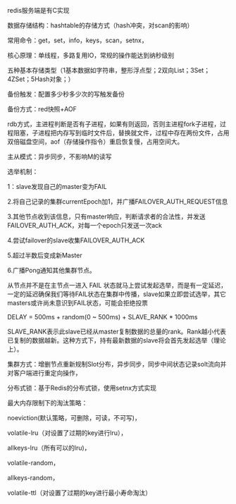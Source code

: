 redis服务端是有C实现



数据存储结构：hashtable的存储方式（hash冲突，对scan的影响）

常用命令：get，set，info，keys，scan，setnx，

核心原理：单线程，多路复用IO，常规的操作能达到纳秒级别

五种基本存储类型（1基本数据如字符串，整形浮点型；2双向List；3Set；4ZSet；5Hash对象；）

备份触发：配置多少秒多少次的写触发备份

备份方式：red快照+AOF

rdb方式，主进程判断是否有子进程，如果有则返回，否则主进程fork子进程，过程阻塞，子进程把内存写到临时文件后，替换就文件，过程中存在两份文件，占用双倍磁盘空间，aof（存储操作指令）重启恢复慢，占用空间大。

主从模式：异步同步，不影响M的读写

选举机制：

1：slave发现自己的master变为FAIL

2.将自己记录的集群currentEpoch加1，并广播FAILOVER\_AUTH\_REQUEST信息

3.其他节点收到该信息，只有master响应，判断请求者的合法性，并发送FAILOVER\_AUTH\_ACK，对每一个epoch只发送一次ack

4.尝试failover的slave收集FAILOVER\_AUTH\_ACK

5.超过半数后变成新Master

6.广播Pong通知其他集群节点。

从节点并不是在主节点一进入 FAIL 状态就马上尝试发起选举，而是有一定延迟，一定的延迟确保我们等待FAIL状态在集群中传播，slave如果立即尝试选举，其它masters或许尚未意识到FAIL状态，可能会拒绝投票

DELAY = 500ms + random\(0 ~ 500ms\) + SLAVE\_RANK \* 1000ms

SLAVE\_RANK表示此slave已经从master复制数据的总量的rank。Rank越小代表已复制的数据越新。这种方式下，持有最新数据的slave将会首先发起选举（理论上）。

集群方式：增删节点重新规制Slot分布，异步同步，同步中间状态记录solt流向并对客户端进行重定向操作，

分布式锁：基于Redis的分布式锁，使用setnx方式实现

最大内存限制下的淘汰策略：

noeviction\(默认策略，可删除，可读，不可写\)，

volatile-lru（对设置了过期的key进行lru），

allkeys-lru（所有可以的lru\)，

volatile-random，

allkeys-random，

volatile-ttl（对设置了过期的key进行最小寿命淘汰）

